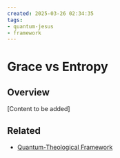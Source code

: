 ```yaml
---
created: 2025-03-26 02:34:35
tags:
- quantum-jesus
- framework
---
```

   
# Grace vs Entropy   
   
## Overview   
   
[Content to be added]   
   
## Related   
   
- [Quantum-Theological Framework](Quantum-Theological%20Framework.md)